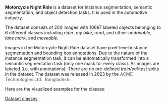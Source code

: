 **Motorcycle Night Ride** is a dataset for instance segmentation, semantic segmentation, and object detection tasks. It is used in the automotive industry. 

The dataset consists of 200 images with 10697 labeled objects belonging to 6 different classes including *rider*, *my bike*, *road*, and other: *undrivable*, *lane mark*, and *moveable*.

Images in the Motorcycle Night Ride dataset have pixel-level instance segmentation and bounding box annotations. Due to the nature of the instance segmentation task, it can be automatically transformed into a semantic segmentation task (only one mask for every class). All images are labeled (i.e. with annotations). There are no pre-defined <i>train/val/test</i> splits in the dataset. The dataset was released in 2023 by the <span style="font-weight: 600; color: grey; border-bottom: 1px dashed #d3d3d3;">ACME Technologies Ltd., Bangladesh</span>.

Here are the visualized examples for the classes:

[Dataset classes](https://github.com/dataset-ninja/motorcycle-night-ride/raw/main/visualizations/classes_preview.webm)
